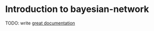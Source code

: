 # Introduction to bayesian-network

TODO: write [great documentation](http://jacobian.org/writing/great-documentation/what-to-write/)
